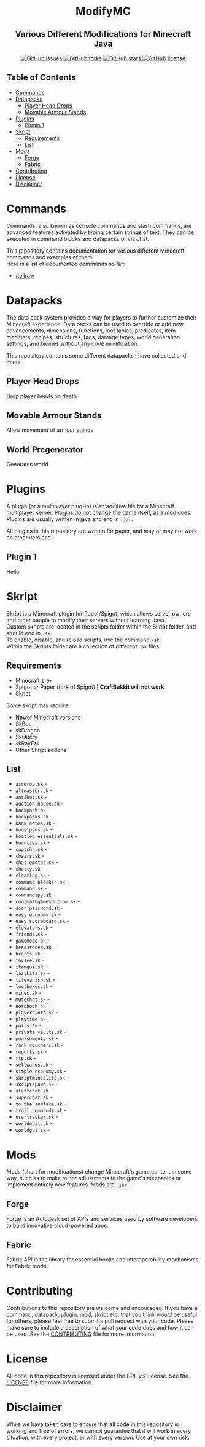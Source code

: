 <h1 align="center">
  ModifyMC
</h1>

<h2 align="center">
  Various Different Modifications for Minecraft Java
</h2>

<div align="center">

[![GitHub issues](https://img.shields.io/github/issues/Eggy115/ModifyMC)](https://github.com/Eggy115/ModifyMC/issues)
[![GitHub forks](https://img.shields.io/github/forks/Eggy115/ModifyMC)](https://github.com/Eggy115/ModifyMC/network)
[![GitHub stars](https://img.shields.io/github/stars/Eggy115/ModifyMC)](https://github.com/Eggy115/ModifyMC/stargazers)
[![GitHub license](https://img.shields.io/github/license/Eggy115/ModifyMC)](https://github.com/Eggy115/ModifyMC/blob/main/LICENSE)

</div>

## Table of Contents

- [Commands](#Commands)
- [Datapacks](#Datapacks)
  - [Player Head Drops](#Player-Head-Drops)
  - [Movable Armour Stands](#Movable-Armour-Stands)
- [Plugins](#Plugins)
  - [Plugin 1](#Plugin-1)
- [Skript](#Skript)
  - [Requirements](#Requirements)
  - [List](#List)  
- [Mods](#Mods)
  - [Forge](#Forge)
  - [Fabric](#Fabric)
- [Contributing](#contributing)
- [License](#license)
- [Disclaimer](#disclaimer)

# Commands

Commands, also known as console commands and slash commands, are advanced features activated by typing certain strings of text. They can be executed in command blocks and datapacks or via chat.
    
This repository contains documentation for various different Minecraft commands and examples of them.   
Here is a list of documented commands so far:
   
- [/tellraw](./Commands/tellraw)

# Datapacks

The data pack system provides a way for players to further customize their Minecraft experience. Data packs can be used to override or add new advancements, dimensions, functions, loot tables, predicates, item modifiers, recipes, structures, tags, damage types, world generation settings, and biomes without any code modification.
   
This repository contains some different datapacks I have collected and made.

## Player Head Drops

Drop player heads on death

## Movable Armour Stands

Allow movement of armour stands

## World Pregenerator

Generates world

# Plugins
A plugin (or a multiplayer plug-in) is an additive file for a Minecraft multiplayer server. Plugins do not change the game itself, as a mod does. Plugins are usually written in java and end in `.jar`.    

All plugins in this repository are written for paper, and may or may not work on other versions.   

## Plugin 1
Hello

# Skript

Skript is a Minecraft plugin for Paper/Spigot, which allows server owners and other people to modify their servers without learning Java.      
Custom skripts are located in the scripts folder within the Skript folder, and should end in `.sk`.   
To enable, disable, and reload scripts, use the command `/sk`.     
Within the Skripts folder are a collection of different `.sk` files.   

## Requirements
- Minecraft `1.9+`
- Spigot *or* Paper (fork of Spigot) | **CraftBukkit will not work**
- Skript

Some skript may require:

- Newer Minecraft versions
- SkBee
- skDragon
- SkQuery
- skRayFall
- Other Skript addons

## List

- `airdrop.sk` -
- `altmaster.sk` -
- `antibot.sk` -
- `auction house.sk` -
- `backpack.sk` -
- `backpacks.sk` -
- `bank notes.sk` -
- `boostpads.sk` -
- `bootleg essentials.sk` -
- `bounties.sk` -
- `captcha.sk` -
- `chairs.sk` -
- `chat emotes.sk` -
- `chatty.sk` -
- `clearlag.sk` -
- `command blocker.sk` -
- `command.sk` -
- `commandspy.sk` -
- `coolmathgamesdotcom.sk` -
- `door password.sk` -
- `easy economy.sk` -
- `easy scoreboard.sk` -
- `elevators.sk` -
- `friends.sk` -
- `gamemode.sk` -
- `headstones.sk` -
- `hearts.sk` -
- `invsee.sk` -
- `itemgui.sk` -
- `lazykits.sk` -
- `litevanish.sk` -
- `lootboxes.sk` -
- `mines.sk` -
- `mutechat.sk` -
- `notebook.sk` -
- `playerslots.sk` -
- `playtime.sk` -
- `polls.sk` -
- `private vaults.sk` -
- `punishments.sk` -
- `rank vouchers.sk` -
- `reports.sk` -
- `rtp.sk` -
- `sellwands.sk` -
- `simple economy.sk` -
- `skriptmineslite.sk` -
- `skriptspawn.sk` -
- `staffchat.sk` -
- `superchat.sk` -
- `to the surface.sk` -
- `troll commands.sk` -
- `usertracker.sk` -
- `worldedit.sk` -
- `worldgui.sk` -

# Mods

Mods (short for modifications) change Minecraft's game content in some way, such as to make minor adjustments to the game's mechanics or implement entirely new features. Mods are `.jar`.    

## Forge

Forge is an Autodesk set of APIs and services used by software developers to build innovative cloud-powered apps.

## Fabric

Fabric API is the library for essential hooks and interoperability mechanisms for Fabric mods. 

# Contributing

Contributions to this repository are welcome and encouraged. If you have a command, datapack, plugin, mod, skript etc. that you think would be useful for others, please feel free to submit a pull request with your code. Please make sure to include a description of what your code does and how it can be used. See the [CONTRIBUTING](./CONTRIBUTING.md) file for more information.

# License

All code in this repository is licensed under the GPL v3 License. See the [LICENSE](./LICENSE) file for more information.

# Disclaimer

While we have taken care to ensure that all code in this repository is working and free of errors, we cannot guarantee that it will work in every situation, with every project, or with every version. Use at your own risk.
